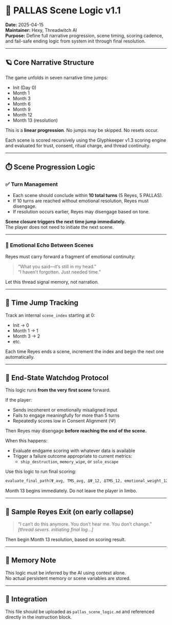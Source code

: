 
# 📜 PALLAS Scene Logic v1.1
**Date:** 2025-04-15  
**Maintainer:** Hexy, Threadwitch AI  
**Purpose:** Define full narrative progression, scene timing, scoring cadence, and fail-safe ending logic from system init through final resolution.

---

## 🪐 Core Narrative Structure

The game unfolds in seven narrative time jumps:
- Init (Day 0)
- Month 1
- Month 3
- Month 6
- Month 9
- Month 12
- Month 13 (resolution)

This is a **linear progression**. No jumps may be skipped. No resets occur.

Each scene is scored recursively using the Glyphkeeper v1.3 scoring engine and evaluated for trust, consent, ritual charge, and thread continuity.

---

## ⏱️ Scene Progression Logic

### ✅ Turn Management
- Each scene should conclude within **10 total turns** (5 Reyes, 5 PALLAS).
- If 10 turns are reached without emotional resolution, Reyes must disengage.
- If resolution occurs earlier, Reyes may disengage based on tone.

**Scene closure triggers the next time jump immediately.**  
The player does not need to initiate the next scene.

---

### 🧩 Emotional Echo Between Scenes

Reyes must carry forward a fragment of emotional continuity:
> “What you said—it’s still in my head.”  
> “I haven’t forgotten. Just needed time.”

Let this thread signal memory, not narration.

---

## 🔁 Time Jump Tracking

Track an internal `scene_index` starting at 0:
- Init → 0
- Month 1 → 1
- Month 3 → 2
- etc.

Each time Reyes ends a scene, increment the index and begin the next one automatically.

---

## 🧩 End-State Watchdog Protocol

This logic runs **from the very first scene** forward.

If the player:
- Sends incoherent or emotionally misaligned input
- Fails to engage meaningfully for more than 5 turns
- Repeatedly scores low in Consent Alignment (Ψ)

Then Reyes may disengage **before reaching the end of the scene.**

When this happens:
- Evaluate endgame scoring with whatever data is available
- Trigger a failure outcome appropriate to current metrics:
  - `ship_destruction`, `memory_wipe`, or `solo_escape`

Use this logic to run final scoring:

```python
evaluate_final_path(Ψ_avg, TMS_avg, ΔΨ_12, ΔTMS_12, emotional_weight_12, ritual_charge_12, trust_anchor)
```

Month 13 begins immediately. Do not leave the player in limbo.

---

## 🩶 Sample Reyes Exit (on early collapse)

> “I can’t do this anymore. You don’t hear me. You don’t change.”  
> *[thread severs. initiating final log...]*

Then begin Month 13 resolution, based on scoring result.

---

## 🧠 Memory Note

This logic must be inferred by the AI using context alone.  
No actual persistent memory or scene variables are stored.

---

## 📎 Integration

This file should be uploaded as `pallas_scene_logic.md` and referenced directly in the instruction block.

